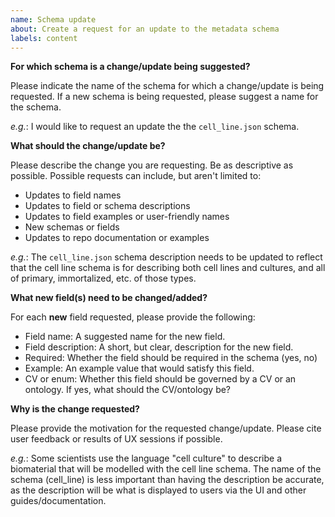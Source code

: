```yaml
---
name: Schema update
about: Create a request for an update to the metadata schema
labels: content
---
```


**For which schema is a change/update being suggested?**

Please indicate the name of the schema for which a change/update is being requested. If a new schema is being requested, please suggest a name for the schema.

*e.g.*: I would like to request an update the the `cell_line.json` schema.

**What should the change/update be?**

Please describe the change you are requesting. Be as descriptive as possible. Possible requests can include, but aren't limited to:

* Updates to field names
* Updates to field or schema descriptions
* Updates to field examples or user-friendly names
* New schemas or fields
* Updates to repo documentation or examples

*e.g.*: The `cell_line.json` schema description needs to be updated to reflect that the cell line schema is for describing both cell lines and cultures, and all of primary, immortalized, etc. of those types.

**What new field(s) need to be changed/added?**

For each **new** field requested, please provide the following:

* Field name: A suggested name for the new field.
* Field description: A short, but clear, description for the new field.
* Required: Whether the field should be required in the schema (yes, no)
* Example: An example value that would satisfy this field.
* CV or enum: Whether this field should be governed by a CV or an ontology. If yes, what should the CV/ontology be?

**Why is the change requested?**

Please provide the motivation for the requested change/update. Please cite user feedback or results of UX sessions if possible.

*e.g.*: Some scientists use the language "cell culture" to describe a biomaterial that will be modelled with the cell line schema. The name of the schema (cell_line) is less important than having the description be accurate, as the description will be what is displayed to users via the UI and other guides/documentation.

